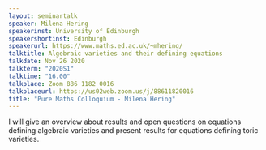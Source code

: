 ```yaml
---
layout: seminartalk
speaker: Milena Hering
speakerinst: University of Edinburgh
speakershortinst: Edinburgh
speakerurl: https://www.maths.ed.ac.uk/~mhering/
talktitle: Algebraic varieties and their defining equations
talkdate: Nov 26 2020
talkterm: "2020S1"
talktime: "16.00"
talkplace: Zoom 886 1182 0016
talkplaceurl: https://us02web.zoom.us/j/88611820016
title: "Pure Maths Colloquium - Milena Hering"
---
```


 I will give an overview about results and open questions on equations defining algebraic varieties and present results for equations defining toric varieties. 